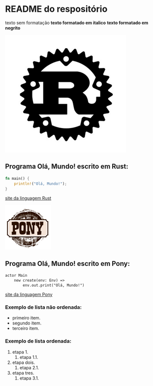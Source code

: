 # README do respositório
texto sem formatação
__texto formatado em italico__
**texto formatado em negrito**

![Rust Lang Logo](./rust-logo.png)
## Programa Olá, Mundo! escrito em Rust:
```rust
fn main() {
	println!("Olá, Mundo!");
}
```
[site da linguagem Rust](https://www.rust-lang.org/)

![Pony Lang Logo](./ponylang-logo.png)
## Programa Olá, Mundo! escrito em Pony:
```pony
actor Main
	new create(env: Env) =>
		env.out.print("Olá, Mundo!")
```
[site da linguagem Pony](https://www.ponylang.io/)

### Exemplo de lista não ordenada:
* primeiro item.
* segundo item.
* terceiro item.

### Exemplo de lista ordenada:
1. etapa 1.
	1. etapa 1.1.
1. etapa dois.
	1. etapa 2.1.
1. etapa tres.
	1. etapa 3.1.

